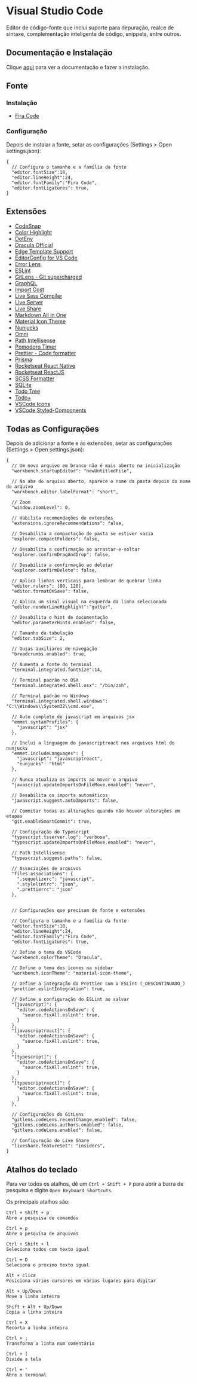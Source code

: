 # Visual Studio Code

Editor de código-fonte que inclui suporte para depuração, realce de sintaxe, complementação inteligente de código, snippets, entre outros.

## Documentação e Instalação

Clique [aqui](https://code.visualstudio.com) para ver a documentação e fazer a instalação.

## Fonte

### Instalação

- [Fira Code](../../font/fira-code.md)

### Configuração

Depois de instalar a fonte, setar as configurações (Settings > Open settings.json):

```
{
  // Configura o tamanho e a família da fonte
  "editor.fontSize":18,
  "editor.lineHeight":24,
  "editor.fontFamily":"Fira Code",
  "editor.fontLigatures": true,
}
```

## Extensões

- [CodeSnap](extensions/codesnap.md)
- [Color Highlight](extensions/color-highlight.md)
- [DotEnv](extensions/dotenv.md)
- [Dracula Official](extensions/dracula-official.md)
- [Edge Template Support](extensions/edge-template-support.md)
- [EditorConfig for VS Code](extensions/editorconfig-for-vs-code.md)
- [Error Lens](extensions/error-lens.md)
- [ESLint](extensions/eslint.md)
- [GitLens - Git supercharged](extensions/gitlens-git-supercharged.md)
- [GraphQL](extensions/graphql.md)
- [Import Cost](extensions/import-cost.md)
- [Live Sass Compiler](extensions/live-sass-compiler.md)
- [Live Server](extensions/live-server.md)
- [Live Share](extensions/live-share.md)
- [Markdown All in One](extensions/markdown-all-in-one.md)
- [Material Icon Theme](extensions/material-icon-theme.md)
- [Nunjucks](extensions/nunjucks.md)
- [Omni](extensions/omni.md)
- [Path Intellisense](extensions/path-intellisense.md)
- [Pomodoro Timer](extensions/pomodoro-timer.md)
- [Prettier - Code formatter](extensions/prettier-code-formatter.md)
- [Prisma](extensions/prisma.md)
- [Rocketseat React Native](extensions/rocketseat-react-native.md)
- [Rocketseat ReactJS](extensions/rocketseat-reactjs.md)
- [SCSS Formatter](extensions/scss-formatter.md)
- [SQLite](extensions/sqlite.md)
- [Todo Tree](extensions/todo-tree.md)
- [Todo+](extensions/todo-plus.md)
- [VSCode Icons](extensions/vscode-icons.md)
- [VSCode Styled-Components](extensions/vscode-styled-components.md)

## Todas as Configurações

Depois de adicionar a fonte e as extensões, setar as configurações (Settings > Open settings.json):

```
{
  // Um novo arquivo em branco não é mais aberto na inicialização
  "workbench.startupEditor": "newUntitledFile",

  // Na aba do arquivo aberto, aparece o nome da pasta depois do nome do arquivo
  "workbench.editor.labelFormat": "short",

  // Zoom
  "window.zoomLevel": 0,

  // Habilita recomendações de extensões
  "extensions.ignoreRecommendations": false,

  // Desabilita a compactação de pasta se estiver vazia
  "explorer.compactFolders": false,

  // Desabilita a confirmação ao arrastar-e-soltar
  "explorer.confirmDragAndDrop": false,

  // Desabilita a confirmação ao deletar
  "explorer.confirmDelete": false,

  // Aplica linhas verticais para lembrar de quebrar linha
  "editor.rulers": [80, 120],
  "editor.formatOnSave": false,

  // Aplica um sinal visual na esquerda da linha selecionada
  "editor.renderLineHighlight":"gutter",

  // Desabilita o hint de documentação
  "editor.parameterHints.enabled": false,

  // Tamanho da tabulação
  "editor.tabSize": 2,

  // Guias auxiliares de navegação
  "breadcrumbs.enabled": true,

  // Aumenta a fonte do terminal
  "terminal.integrated.fontSize":14,

  // Terminal padrão no OSX
  "terminal.integrated.shell.osx": "/bin/zsh",

  // Terminal padrão no Windows
  "terminal.integrated.shell.windows": "C:\\Windows\\System32\\cmd.exe",

  // Auto complete de javascript em arquivos jsx
  "emmet.syntaxProfiles": {
    "javascript": "jsx"
  },

  // Inclui a linguagem do javascriptreact nos arquivos html do nunjucks
  "emmet.includeLanguages": {
    "javascript": "javascriptreact",
    "nunjucks": "html"
  },

  // Nunca atualiza os imports ao mover o arquivo
  "javascript.updateImportsOnFileMove.enabled": "never",

  // Desabilita os imports automáticos
  "javascript.suggest.autoImports": false,

  // Commitar todas as alterações quando não houver alterações em etapas
  "git.enableSmartCommit": true,

  // Configuração do Typescript
  "typescript.tsserver.log": "verbose",
  "typescript.updateImportsOnFileMove.enabled": "never",

  // Path Intellisense
  "typescript.suggest.paths": false,

  // Associações de arquivos
  "files.associations": {
    ".sequelizerc": "javascript",
    ".stylelintrc": "json",
    ".prettierrc": "json"
  },


  // Configurações que precisam de fonte e extensões

  // Configura o tamanho e a família da fonte
  "editor.fontSize":18,
  "editor.lineHeight":24,
  "editor.fontFamily":"Fira Code",
  "editor.fontLigatures": true,

  // Define o tema do VSCode
  "workbench.colorTheme": "Dracula",

  // Define o tema dos ícones na sidebar
  "workbench.iconTheme": "material-icon-theme",

  // Define a integração do Prettier com o ESLint (_DESCONTINUADO_)
  "prettier.eslintIntegration": true,

  // Define a configuração do ESLint ao salvar
  "[javascript]": {
    "editor.codeActionsOnSave": {
      "source.fixAll.eslint": true,
    }
  },
  "[javascriptreact]": {
    "editor.codeActionsOnSave": {
      "source.fixAll.eslint": true,
    }
  },
  "[typescript]": {
    "editor.codeActionsOnSave": {
      "source.fixAll.eslint": true,
    }
  },
  "[typescriptreact]": {
    "editor.codeActionsOnSave": {
      "source.fixAll.eslint": true,
    }
  },

  // Configurações do GitLens
  "gitlens.codeLens.recentChange.enabled": false,
  "gitlens.codeLens.authors.enabled": false,
  "gitlens.codeLens.enabled": false,

  // Configuração do Live Share
  "liveshare.featureSet": "insiders",
}
```

## Atalhos do teclado

Para ver todos os atalhos, dê um `Ctrl + Shift + P` para abrir a barra de pesquisa e digite `Open Keyboard Shortcuts`.  

Os principais atalhos são:

```
Ctrl + Shift + p
Abre a pesquisa de comandos

Ctrl + p
Abre a pesquisa de arquivos

Ctrl + Shift + l
Seleciona todos com texto igual

Ctrl + D
Seleciona o próximo texto igual

Alt + clica
Posiciona vários cursores em vários lugares para digitar

Alt + Up/Down
Move a linha inteira

Shift + Alt + Up/Down
Copia a linha inteira

Ctrl + X
Recorta a linha inteira

Ctrl + ;
Transforma a linha num comentário

Ctrl + ]
Divide a tela

Ctrl + '
Abre o terminal
```
